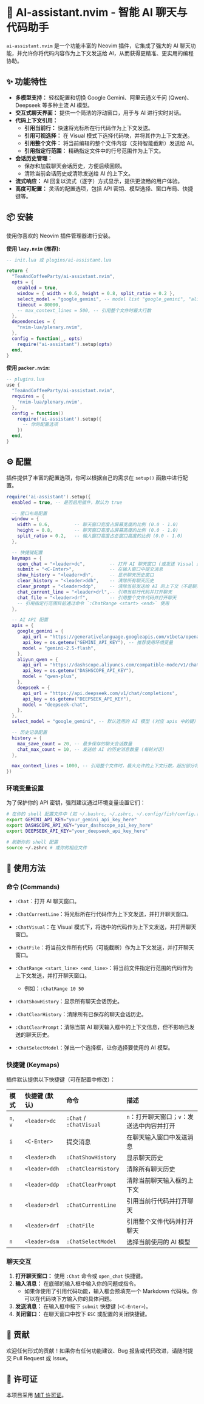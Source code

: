 # 🚀 AI-assistant.nvim - 智能 AI 聊天与代码助手

`ai-assistant.nvim` 是一个功能丰富的 Neovim 插件，它集成了强大的 AI 聊天功能，并允许你将代码内容作为上下文发送给 AI，从而获得更精准、更实用的编程协助。

## ✨ 功能特性

- **多模型支持：** 轻松配置和切换 Google Gemini、阿里云通义千问 (Qwen)、Deepseek 等多种主流 AI 模型。
- **交互式聊天界面：** 提供一个简洁的浮动窗口，用于与 AI 进行实时对话。
- **代码上下文引用：**
  - **引用当前行：** 快速将光标所在行代码作为上下文发送。
  - **引用可视选择：** 在 Visual 模式下选择代码块，并将其作为上下文发送。
  - **引用整个文件：** 将当前编辑的整个文件内容（支持智能截断）发送给 AI。
  - **引用指定行范围：** 精确指定文件中的行号范围作为上下文。
- **会话历史管理：**
  - 保存和加载聊天会话历史，方便后续回顾。
  - 清除当前会话历史或清除发送给 AI 的上下文。
- **流式响应：** AI 回复以流式（逐字）方式显示，提供更流畅的用户体验。
- **高度可配置：** 灵活的配置选项，包括 API 密钥、模型选择、窗口布局、快捷键等。

## 📦 安装

使用你喜欢的 Neovim 插件管理器进行安装。

**使用 `lazy.nvim` (推荐):**

```lua
-- init.lua 或 plugins/ai-assistant.lua

return {
  "TeaAndCoffeeParty/ai-assistant.nvim",
  opts = {
    enabled = true,
    window = { width = 0.6, height = 0.8, split_ratio = 0.2 },
    select_model = "google_gemini", -- model list "google_gemini", "aliyun_qwen", "deepseek"
    timeout = 80000,
    -- max_context_lines = 500, -- 引用整个文件时最大行数
  },
  dependencies = {
    "nvim-lua/plenary.nvim",
  },
  config = function(_, opts)
    require("ai-assistant").setup(opts)
  end,
}
```

**使用 `packer.nvim`:**

```lua
-- plugins.lua
use {
  "TeaAndCoffeeParty/ai-assistant.nvim",
  requires = {
    'nvim-lua/plenary.nvim',
  },
  config = function()
    require('ai-assistant').setup({
      -- 你的配置选项
    })
  end,
}
```

## ⚙️ 配置

插件提供了丰富的配置选项，你可以根据自己的需求在 `setup()` 函数中进行配置。

```lua
require('ai-assistant').setup({
  enabled = true, -- 是否启用插件，默认为 true

  -- 窗口布局配置
  window = {
    width = 0.6,         -- 聊天窗口宽度占屏幕宽度的比例 (0.0 - 1.0)
    height = 0.8,        -- 聊天窗口高度占屏幕高度的比例 (0.0 - 1.0)
    split_ratio = 0.2,   -- 输入窗口高度占总窗口高度的比例 (0.0 - 1.0)
  },

  -- 快捷键配置
  keymaps = {
    open_chat = "<leader>dc",         -- 打开 AI 聊天窗口 (或发送 Visual 选中内容)
    submit = "<C-Enter>",             -- 在输入窗口中提交消息
    show_history = "<leader>dh",      -- 显示聊天历史窗口
    clear_history = "<leader>ddh",    -- 清除所有聊天历史
    clear_prompt = "<leader>ddp",     -- 清除当前发送给 AI 的上下文（不是聊天历史）
    chat_current_line = "<leader>drl",-- 引用当前行代码并打开聊天
    chat_file = "<leader>drf",        -- 引用整个文件代码并打开聊天
    -- 引用指定行范围目前通过命令 `:ChatRange <start> <end>` 使用
  },

  -- AI API 配置
  apis = {
    google_gemini = {
      api_url = "https://generativelanguage.googleapis.com/v1beta/openai/chat/completions",
      api_key = os.getenv("GEMINI_API_KEY"), -- 推荐使用环境变量
      model = "gemini-2.5-flash",
    },
    aliyun_qwen = {
      api_url = "https://dashscope.aliyuncs.com/compatible-mode/v1/chat/completions",
      api_key = os.getenv("DASHSCOPE_API_KEY"),
      model = "qwen-plus",
    },
    deepseek = {
      api_url = "https://api.deepseek.com/v1/chat/completions",
      api_key = os.getenv("DEEPSEEK_API_KEY"),
      model = "deepseek-chat",
    },
  },
  select_model = "google_gemini", -- 默认选用的 AI 模型 (对应 apis 中的键)

  -- 历史记录配置
  history = {
    max_save_count = 20, -- 最多保存的聊天会话数量
    chat_max_count = 10, -- 发送给 AI 的历史消息数量 (每轮对话)
  },

  max_context_lines = 1000, -- 引用整个文件时，最大允许的上下文行数，超出部分将被截断
})
```

### 环境变量设置

为了保护你的 API 密钥，强烈建议通过环境变量设置它们：

```bash
# 在你的 shell 配置文件中 (如 ~/.bashrc, ~/.zshrc, ~/.config/fish/config.fish)
export GEMINI_API_KEY="your_gemini_api_key_here"
export DASHSCOPE_API_KEY="your_dashscope_api_key_here"
export DEEPSEEK_API_KEY="your_deepseek_api_key_here"

# 刷新你的 shell 配置
source ~/.zshrc # 或你的相应文件
```

## 🚀 使用方法

### 命令 (Commands)

- `:Chat`：打开 AI 聊天窗口。
- `:ChatCurrentLine`：将光标所在行代码作为上下文发送，并打开聊天窗口。
- `:ChatVisual`：在 Visual 模式下，将选中的代码作为上下文发送，并打开聊天窗口。
- `:ChatFile`：将当前文件所有代码（可能截断）作为上下文发送，并打开聊天窗口。
- `:ChatRange <start_line> <end_line>`：将当前文件指定行范围的代码作为上下文发送，并打开聊天窗口。
  - 例如：`:ChatRange 10 50`
- `:ChatShowHistory`：显示所有聊天会话历史。
- `:ChatClearHistory`：清除所有已保存的聊天会话历史。
- `:ChatClearPrompt`：清除当前 AI 聊天输入框中的上下文信息，但不影响已发送的聊天历史。

- `:ChatSelectModel`：弹出一个选择框，让你选择要使用的 AI 模型。

### 快捷键 (Keymaps)

插件默认提供以下快捷键（可在配置中修改）：

| 模式     | 快捷键 (默认) | 命令                    | 描述                                       |
| :------- | :------------ | :---------------------- | :----------------------------------------- |
| `n`, `v` | `<leader>dc`  | `:Chat` / `:ChatVisual` | `n`：打开聊天窗口；`v`：发送选中内容并打开 |
| `i`      | `<C-Enter>`   | 提交消息                | 在聊天输入窗口中发送消息                   |
| `n`      | `<leader>dh`  | `:ChatShowHistory`      | 显示聊天历史                               |
| `n`      | `<leader>ddh` | `:ChatClearHistory`     | 清除所有聊天历史                           |
| `n`      | `<leader>ddp` | `:ChatClearPrompt`      | 清除当前聊天输入框的上下文                 |
| `n`      | `<leader>drl` | `:ChatCurrentLine`      | 引用当前行代码并打开聊天                   |
| `n`      | `<leader>drf` | `:ChatFile`             | 引用整个文件代码并打开聊天                 |
| `n`      | `<leader>dsm` | `:ChatSelectModel`      | 选择当前使用的 AI 模型                     |

### 聊天交互

1. **打开聊天窗口：** 使用 `:Chat` 命令或 `open_chat` 快捷键。
2. **输入消息：** 在底部的输入框中输入你的问题或指令。
   - 如果你使用了引用代码功能，输入框会预填充一个 Markdown 代码块。你可以在代码块下方输入你的具体问题。
3. **发送消息：** 在输入框中按下 `submit` 快捷键 (`<C-Enter>`)。
4. **关闭窗口：** 在聊天窗口中按下 `ESC` 或配置的关闭快捷键。

## 🤝 贡献

欢迎任何形式的贡献！如果你有任何功能建议、Bug 报告或代码改进，请随时提交 Pull Request 或 Issue。

## 📜 许可证

本项目采用 [MIT 许可证](LICENSE)。
